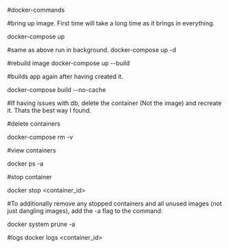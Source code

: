 #docker-commands

#bring up image. First time will take a long time as it brings in everything.

docker-compose up

#same as above run in background.
docker-compose up -d

#rebuild image
docker-compose up --build

#builds app again after having created it.

docker-compose build --no-cache

#If having issues with db, delete the container (Not the image) and recreate it. Thats the best way I found.

#delete containers

docker-compose rm -v

#view containers

docker ps -a

#stop container

docker stop <container_id>

#To additionally remove any stopped containers and all unused images (not just dangling images), add the -a flag to the command:

docker system prune -a

#logs
docker logs <container_id>
